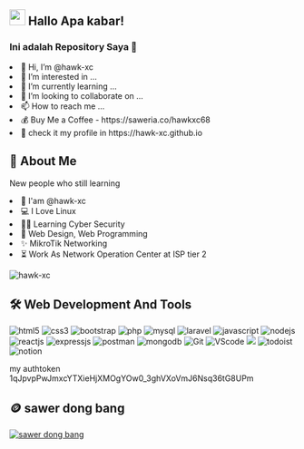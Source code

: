 <h2> <img src="https://media.giphy.com/media/hvRJCLFzcasrR4ia7z/giphy.gif" width="28"> Hallo Apa kabar! </h2>

<h3> Ini adalah Repository Saya 👋 </h3>
<li>👋 Hi, I’m @hawk-xc</li> 
<li>👀 I’m interested in ...</li>
<li>🌱 I’m currently learning ...</li>
<li>💞️ I’m looking to collaborate on ...</li>
<li>📫 How to reach me ...</li>
<li>💰 Buy Me a Coffee - https://saweria.co/hawkxc68</li>
<li>👤 check it my profile in https://hawk-xc.github.io</li>

## 📝 About Me
New people who still learning <br>
<li> 🧑 I'am @hawk-xc </li>
<li> ‍💻 I Love Linux </li>
<li> 👨‍💻 Learning Cyber Security </li>
<li> 📝 Web Design, Web Programming </li>
<li> ✨ MikroTik Networking </li>
<li> ⏳ Work As Network Operation Center at ISP tier 2 </li>
<p align="left"> 
  <img src="https://github-readme-stats.vercel.app/api?username=hawk-xc&custom_title=JiSt's%20GitHub%20statistics&show_icons=true&theme=shadow_green&rank_icon=percentile&include_all_commits=true&theme=transparent" alt="hawk-xc" />&nbsp;&nbsp;
</p>

## 🛠 Web Development And Tools
<img src="https://img.shields.io/badge/HTML5-E34F26?style=for-the-badge&logo=html5&logoColor=white" alt="html5"> <img src="https://img.shields.io/badge/CSS3-1572B6?style=for-the-badge&logo=css3&logoColor=white" alt="css3"> <img src="https://img.shields.io/badge/Bootstrap-563D7C?style=for-the-badge&logo=bootstrap&logoColor=white" alt="bootstrap"> <img src="https://img.shields.io/badge/PHP-777BB4?style=for-the-badge&logo=php&logoColor=white" alt="php"> <img src="https://img.shields.io/badge/MySQL-005C84?style=for-the-badge&logo=mysql&logoColor=white" alt="mysql"> <img src="https://img.shields.io/badge/Laravel-FF2D20?style=for-the-badge&logo=laravel&logoColor=white" alt="laravel"> <img src="https://img.shields.io/badge/JavaScript-323330?style=for-the-badge&logo=javascript&logoColor=F7DF1E" alt="javascript"> <img src="https://img.shields.io/badge/Node.js-339933?style=for-the-badge&logo=nodedotjs&logoColor=white" alt="nodejs"> <img src="https://img.shields.io/badge/React-20232A?style=for-the-badge&logo=react&logoColor=61DAFB" alt="reactjs"> <img src="https://img.shields.io/badge/Express.js-000000?style=for-the-badge&logo=express&logoColor=white" alt="expressjs"> <img src="https://img.shields.io/badge/Postman-FF6C37?style=for-the-badge&logo=Postman&logoColor=white" alt="postman"> <img src="https://img.shields.io/badge/MongoDB-4EA94B?style=for-the-badge&logo=mongodb&logoColor=white" alt="mongodb"> <img src="https://img.shields.io/badge/GIT-E44C30?style=for-the-badge&logo=git&logoColor=white" alt="Git"> <img src="https://img.shields.io/badge/Visual_Studio_Code-0078D4?style=for-the-badge&logo=visual%20studio%20code&logoColor=white" alt="VScode"> <img src="https://img.shields.io/badge/apache%20netbeans-1B6AC6?style=for-the-badge&logo=apache%20netbeans%20IDE&logoColor=white"> <img src="https://img.shields.io/badge/Todoist-E44332?style=for-the-badge&logo=todoist&logoColor=white" alt="todoist"> <img src="https://img.shields.io/badge/Notion-000000?style=for-the-badge&logo=notion&logoColor=white" alt="notion">

my authtoken 1qJpvpPwJmxcYTXieHjXMOgYOw0_3ghVXoVmJ6Nsq36tG8UPm
<!---
hawk-xc/hawk-xc is a ✨ special ✨ repository because its `README.md` (this file) appears on your GitHub profile.
You can click the Preview link to take a look at your changes.
--->
## 🪙 sawer dong bang
[![sawer dong bang](https://github.com/hawk-xc/hawk-xc/assets/92193431/567138be-6b52-4016-9b6f-ffe438a58d5e)](https://saweria.co/hawkxc68)

